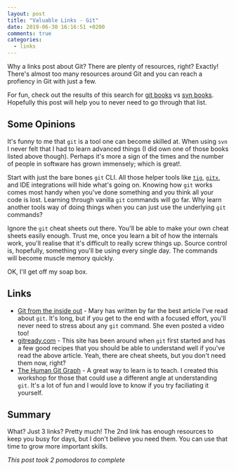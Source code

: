 ```yaml
---
layout: post
title: "Valuable Links - Git"
date: 2019-06-30 16:16:51 +0200
comments: true
categories:
  - links
---
```

Why a links post about Git? There are plenty of resources, right? Exactly! There's almost too many resources around Git and you can reach a profiency in Git with just a few.

For fun, check out the results of this search for [git books][git-books] vs [svn books][svn-books]. Hopefully this post will help you to never need to go through that list.

[git-books]: https://www.goodreads.com/shelf/show/git
[svn-books]: https://www.goodreads.com/shelf/show/svn

## Some Opinions

It's funny to me that `git` is a tool one can become skilled at. When using `svn` I never felt that I had to learn advanced things (I did own one of those books listed above though). Perhaps it's more a sign of the times and the number of people in software has grown immensely; which is great!. 

Start with just the bare bones `git` CLI. All those helper tools like [`tig`](https://jonas.github.io/tig/), [`gitx`](http://gitx.frim.nl/seeit.html), and IDE integrations will hide what's going on. Knowing how `git` works comes most handy when you've done something and you think all your code is lost. Learning through vanilla `git` commands will go far. Why learn another tools way of doing things when you can just use the underlying `git` commands?

Ignore the `git` cheat sheets out there. You'll be able to make your own cheat sheets easily enough. Trust me, once you learn a bit of how the internals work, you'll realise that it's difficult to really screw things up. Source control is, hopefully, something you'll be using every single day. The commands will become muscle memory quickly.

OK, I'll get off my soap box.

## Links

* [Git from the inside out][inside-out] - Mary has written by far the best article I've read about `git`. It's long, but if you get to the end with a focused effort, you'll never need to stress about any `git` command. She even posted a video too!
* [gitready.com](http://gitready.com) - This site has been around when `git` first started and has a few good recipes that you should be able to understand well if you've read the above article. Yeah, there are cheat sheets, but you don't need them now, right?
* [The Human Git Graph][git-graph] - A great way to learn is to teach. I created this workshop for those that could use a different angle at understanding `git`. It's a lot of fun and I would love to know if you try faciliating it yourself.

[inside-out]: https://maryrosecook.com/blog/post/git-from-the-inside-out
[git-graph]: https://github.com/scottmuc/presentations/tree/master/git

## Summary

What? Just 3 links? Pretty much! The 2nd link has enough resources to keep you busy for days, but I don't believe you need them. You can use that time to grow more important skills.

*This post took 2 pomodoros to complete*